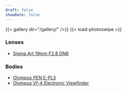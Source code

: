 ```yaml
---
draft: false 
showDate: false
---
```


{{< gallery dir="/gallery/" />}} {{< load-photoswipe >}}

### Lenses
- [Sigma Art 19mm F2.8 DN6](https://www.sigma-foto.de/objektive/19mm-f28-dn-art/technische-daten/)

### Bodies
- [Olympus PEN E-PL5](https://www.digitalkamera.de/Testbericht/Testbericht_Olympus_Pen_E-PL5/8055.aspx)
- [Olympus Vf-4 Electronic Viewfinder](https://www.pcmag.com/reviews/olympus-electronic-viewfinder-vf-4)

